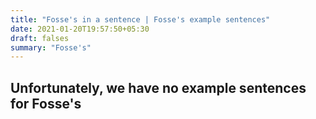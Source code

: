 ```yaml
---
title: "Fosse's in a sentence | Fosse's example sentences"
date: 2021-01-20T19:57:50+05:30
draft: falses
summary: "Fosse's"
---
```

## Unfortunately, we have no example sentences for Fosse's                 
